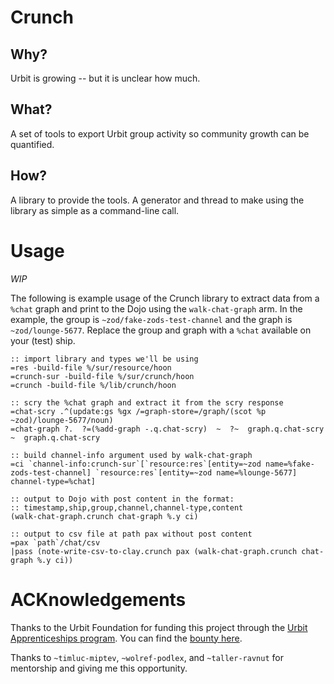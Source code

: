 # Crunch

## Why?
Urbit is growing -- but it is unclear how much.

## What?
A set of tools to export Urbit group activity so community growth can be quantified.

## How?
A library to provide the tools.
A generator and thread to make using the library as simple as a command-line call.


# Usage
*WIP*

The following is example usage of the Crunch library to extract data from a `%chat` graph and print to the Dojo using the `walk-chat-graph` arm.
In the example, the group is `~zod/fake-zods-test-channel` and the graph is `~zod/lounge-5677`.
Replace the group and graph with a `%chat` available on your (test) ship.
```
:: import library and types we'll be using
=res -build-file %/sur/resource/hoon
=crunch-sur -build-file %/sur/crunch/hoon
=crunch -build-file %/lib/crunch/hoon

:: scry the %chat graph and extract it from the scry response
=chat-scry .^(update:gs %gx /=graph-store=/graph/(scot %p ~zod)/lounge-5677/noun)
=chat-graph ?.  ?=(%add-graph -.q.chat-scry)  ~  ?~  graph.q.chat-scry  ~  graph.q.chat-scry

:: build channel-info argument used by walk-chat-graph
=ci `channel-info:crunch-sur`[`resource:res`[entity=~zod name=%fake-zods-test-channel] `resource:res`[entity=~zod name=%lounge-5677] channel-type=%chat]

:: output to Dojo with post content in the format:
:: timestamp,ship,group,channel,channel-type,content
(walk-chat-graph.crunch chat-graph %.y ci)

:: output to csv file at path pax without post content
=pax `path`/chat/csv
|pass (note-write-csv-to-clay.crunch pax (walk-chat-graph.crunch chat-graph %.y ci))
```


# ACKnowledgements
Thanks to the Urbit Foundation for funding this project through the [Urbit Apprenticeships program](https://urbit.org/grants/apprenticeships/).
You can find the [bounty here](https://urbit.org/grants/bounties/analytics-script/).

Thanks to `~timluc-miptev`, `~wolref-podlex`, and `~taller-ravnut` for mentorship and giving me this opportunity.
